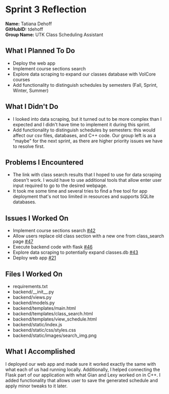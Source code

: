 # Sprint 3 Reflection

**Name:** Tatiana Dehoff <br>
**GitHubID:** tdehoff <br>
**Group Name:** UTK Class Scheduling Assistant

## What I Planned To Do
* Deploy the web app  
* Implement course sections search  
* Explore data scraping to expand our classes database with VolCore courses  
* Add functionality to distinguish schedules by semesters (Fall, Sprint, Winter, Summer)  

## What I Didn't Do
* I looked into data scraping, but it turned out to be more complex than I expected and I didn't have time to implement it during this sprint.  
* Add functionality to distinguish schedules by semesters: this would affect our csv files, databases, and C++ code. Our group left is as a "maybe" for the next sprint, as there are higher priority issues we have to resolve first.    

## Problems I Encountered
* The link with class search results that I hoped to use for data scraping doesn't work. I would have to use additional tools that allow enter user input required to go to the desired webpage.  
* It took me some time and several tries to find a free tool for app deployment that's not too limited in resources and supports SQLite databases.  

## Issues I Worked On
* Implement course sections search [#42](https://github.com/utk-cs340-fall24/UTK-Class-Scheduling-Assistant/issues/42)  
* Allow users replace old class section with a new one from class_search page [#47](https://github.com/utk-cs340-fall24/UTK-Class-Scheduling-Assistant/issues/47)  
* Execute backend code with flask [#46](https://github.com/utk-cs340-fall24/UTK-Class-Scheduling-Assistant/issues/46) 
* Explore data scraping to potentially expand classes.db [#43](https://github.com/utk-cs340-fall24/UTK-Class-Scheduling-Assistant/issues/43)  
* Deploy web app [#21](https://github.com/utk-cs340-fall24/UTK-Class-Scheduling-Assistant/issues/21)

## Files I Worked On
* requirements.txt  
* backend/__init\__.py  
* backend/views.py  
* backend/models.py  
* backend/templates/main.html  
* backend/templates/class_search.html 
* backend/templates/view_schedule.html  
* backend/static/index.js  
* backend/static/css/styles.css  
* backend/static/images/search_img.png  


## What I Accomplished
I deployed our web app and made sure it worked exactly the same with what each of us had running locally. Additionally, I helped connecting the Flask part of our application with what Gian and Lexy worked on in C++. I added functionality that allows user to save the generated schedule and apply minor tweaks to it later.  